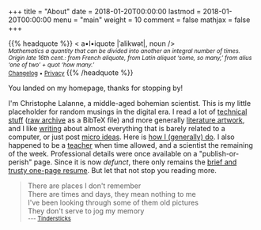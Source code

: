 +++
title = "About"
date = 2018-01-20T00:00:00
lastmod = 2018-01-20T00:00:00
menu = "main"
weight = 10
comment = false
mathjax = false
+++

{{% headquote %}}
< a•l•iquote |ˈalikwət|, noun />  
<small>*Mathematics a quantity that can be divided into another an integral number of times. Origin late 16th cent.: from French aliquote, from Latin aliquot ‘some, so many,’ from alius ‘one of two’ + quot ‘how many.’*</small>  
<small>[Changelog](/articles/changelog/) • [Privacy](/privacy/)</small>
{{% /headquote %}}

You landed on my homepage, thanks for stopping by! 

I'm Christophe Lalanne, a middle-aged bohemian scientist. This is my little placeholder for random musings in the digital era. I read a lot of [technical stuff](/tags/review) ([raw archive](/files/references.bib) as a BibTeX file) and more generally [literature artwork](/files/books.txt), and I like [writing](/post) about almost everything that is barely related to a computer, or just post [micro ideas](/micro/). Here is [how I (generally) do](/articles/how-i-do). I also happened to be a [teacher](/teaching) when time allowed, and a scientist the remaining of the week. Professional details were once available on a "publish-or-perish" page. Since it is now *defunct*, there only remains the [brief and trusty one-page resume](/files/cv-chlalanne.pdf). But let that not stop you reading more.
  
> There are places I don't remember  
> There are times and days, they mean nothing to me  
> I've been looking through some of them old pictures  
> They don't serve to jog my memory  
> <small>--- [Tindersticks](https://www.youtube.com/watch?v=zFfOgtTEji4)</small>

